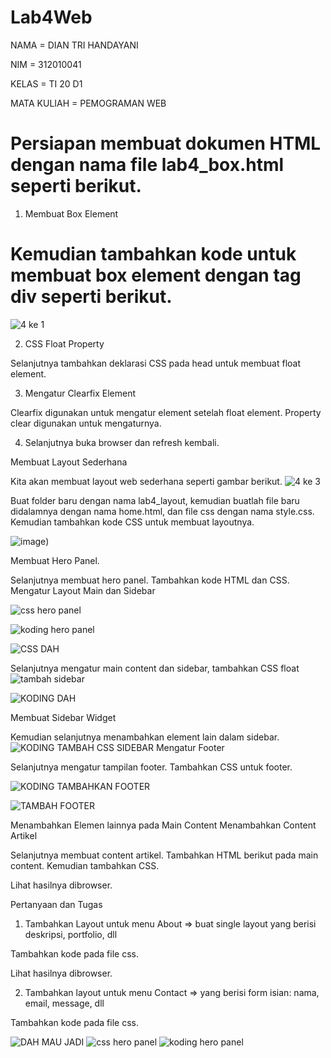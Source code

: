 # Lab4Web


NAMA             = DIAN TRI HANDAYANI

NIM              = 312010041

KELAS            = TI 20 D1

MATA KULIAH      = PEMOGRAMAN WEB



# Persiapan membuat dokumen HTML dengan nama file lab4_box.html seperti berikut.

1. Membuat Box Element

# Kemudian tambahkan kode untuk membuat box element dengan tag div seperti berikut.

![4 ke 1](https://user-images.githubusercontent.com/101880835/162362278-fce0affe-e0e0-4a8c-84b2-a9e9894fc61b.png)

2. CSS Float Property

Selanjutnya tambahkan deklarasi CSS pada head untuk membuat float element.

3. Mengatur Clearfix Element

Clearfix digunakan untuk mengatur element setelah float element. Property clear digunakan untuk mengaturnya.

4. Selanjutnya buka browser dan refresh kembali.



Membuat Layout Sederhana

Kita akan membuat layout web sederhana seperti gambar berikut.
![4 ke 3](https://user-images.githubusercontent.com/101880835/162362223-4a6977ea-97f2-4ed1-aa94-e1e6aebcdbfc.png)

Buat folder baru dengan nama lab4_layout, kemudian buatlah file baru didalamnya dengan nama home.html, dan file css dengan nama style.css.
Kemudian tambahkan kode CSS untuk membuat layoutnya.

![image](https://user-images.githubusercontent.com/101880835/162361576-29200283-6c28-44d7-9cec-bacc638c403a.png))

Membuat Hero Panel.

Selanjutnya membuat hero panel. Tambahkan kode HTML dan CSS.
Mengatur Layout Main dan Sidebar

![css hero panel](https://user-images.githubusercontent.com/101880835/162361914-5bfac6aa-f4bb-46ef-8dcd-f1d7a05f5804.png)

![koding hero panel](https://user-images.githubusercontent.com/101880835/162361950-5e1db7a3-b939-457b-a4a3-2197d4a0c799.png)

![CSS DAH](https://user-images.githubusercontent.com/101880835/162361641-fc69e7f3-17fb-4727-aeaa-25697c2833f8.png)

Selanjutnya mengatur main content dan sidebar, tambahkan CSS float
![tambah sidebar](https://user-images.githubusercontent.com/101880835/162361889-e89b69c3-ec85-46fa-a9ce-d160a371cded.png)

![KODING DAH](https://user-images.githubusercontent.com/101880835/162361679-f46d0146-f960-4ec2-bd05-2d02b3e6cbf4.png)

Membuat Sidebar Widget

Kemudian selanjutnya menambahkan element lain dalam sidebar.
![KODING TAMBAH CSS SIDEBAR](https://user-images.githubusercontent.com/101880835/162361831-64d50600-1879-41d4-80bd-cde8fd520e34.png)
Mengatur Footer

Selanjutnya mengatur tampilan footer. Tambahkan CSS untuk footer.

![KODING TAMBAHKAN FOOTER](https://user-images.githubusercontent.com/101880835/162361796-e543d8dc-1df4-496f-b4ff-f50a702a6fbb.png) 

![TAMBAH FOOTER](https://user-images.githubusercontent.com/101880835/162361754-45dfb98f-c083-4f70-8050-7bb5f874f7e4.png)

Menambahkan Elemen lainnya pada Main Content
Menambahkan Content Artikel

Selanjutnya membuat content artikel. Tambahkan HTML berikut pada main content.
Kemudian tambahkan CSS.

Lihat hasilnya dibrowser.


Pertanyaan dan Tugas

1. Tambahkan Layout untuk menu About
=> buat single layout yang berisi deskripsi, portfolio, dll

Tambahkan kode pada file css.

Lihat hasilnya dibrowser.

2. Tambahkan layout untuk menu Contact
=> yang berisi form isian: nama, email, message, dll

Tambahkan kode pada file css.


![DAH MAU JADI](https://user-images.githubusercontent.com/101880835/162361709-3e61c940-6b2b-4b68-8346-7ccc010f8dd2.png)
![css hero panel](https://user-images.githubusercontent.com/101880835/162361914-5bfac6aa-f4bb-46ef-8dcd-f1d7a05f5804.png)
![koding hero panel](https://user-images.githubusercontent.com/101880835/162361950-5e1db7a3-b939-457b-a4a3-2197d4a0c799.png)
